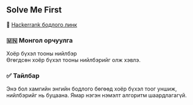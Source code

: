 ## Solve Me First
🔗 [Hackerrank бодлого линк](https://www.hackerrank.com/challenges/solve-me-first)

### 🇲🇳 Монгол орчуулга  
Хоёр бүхэл тооны нийлбэр  
Өгөгдсөн хоёр бүхэл тооны нийлбэрийг олж хэвлэ.

### ✅ Тайлбар  
Энэ бол хамгийн энгийн бодлого бөгөөд хоёр бүхэл тоог уншиж, нийлбэрийг нь буцаана. Ямар нэгэн нэмэлт алгоритм шаардлагагүй.
